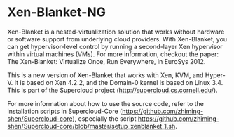 # Xen-Blanket-NG

Xen-Blanket is a nested-virtualization solution that works without hardware or software support from underlying cloud providers. With Xen-Blanket, you can get hypervisor-level control by running a second-layer Xen hypervisor within virtual machines (VMs). For more information, checkout the paper: The Xen-Blanket: Virtualize Once, Run Everywhere, in EuroSys 2012.

This is a new version of Xen-Blanket that works with Xen, KVM, and Hyper-V. It is based on Xen 4.2.2, and the Domain-0 kernel is based on Linux 3.4. This is part of the Supercloud project (http://supercloud.cs.cornell.edu/). 

For more information about how to use the source code, refer to the installation scripts in Supercloud-Core (https://github.com/zhiming-shen/Supercloud-core), especially the script https://github.com/zhiming-shen/Supercloud-core/blob/master/setup_xenblanket_1.sh.
